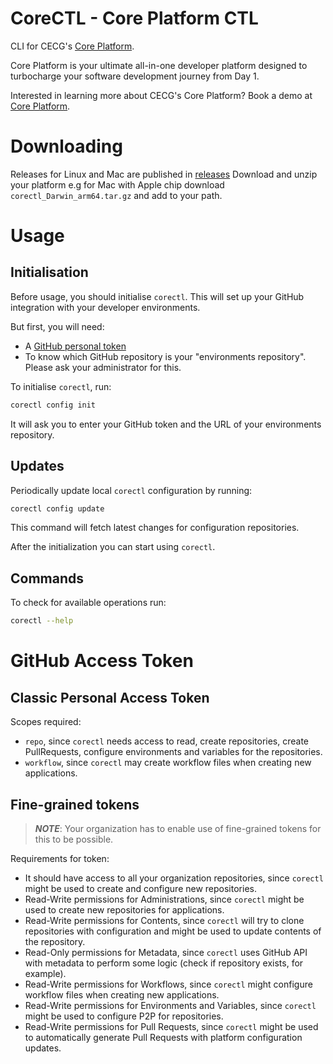 # CoreCTL - Core Platform CTL

CLI for CECG's [Core Platform](https://coreplatform.io/).

Core Platform is your ultimate all-in-one developer platform designed to turbocharge your software development journey from Day 1.

Interested in learning more about CECG's Core Platform? Book a demo at [Core Platform](https://coreplatform.io/).

# Downloading

Releases for Linux and Mac are published in [releases](https://github.com/coreeng/corectl/releases/)
Download and unzip your platform e.g for Mac with Apple chip download `corectl_Darwin_arm64.tar.gz`
and add to your path.

# Usage

## Initialisation

Before usage, you should initialise `corectl`. This will set up your GitHub integration with your developer environments.

But first, you will need:
- A [GitHub personal token](#GitHub-Access-Token)
- To know which GitHub repository is your "environments repository". Please ask your administrator for this.

To initialise `corectl`, run:

```bash
corectl config init
```

It will ask you to enter your GitHub token and the URL of your environments repository.

## Updates

Periodically update local `corectl` configuration by running:
```bash
corectl config update
```
This command will fetch latest changes for configuration repositories.

After the initialization you can start using `corectl`.

## Commands
To check for available operations run:
```bash
corectl --help
```

# GitHub Access Token

## Classic Personal Access Token
Scopes required:
- `repo`, since `corectl` needs access to read, create repositories, create PullRequests, configure environments and variables for the repositories.
- `workflow`, since `corectl` may create workflow files when creating new applications.

## Fine-grained tokens
> **_NOTE_**: Your organization has to enable use of fine-grained tokens for this to be possible.

Requirements for token:
- It should have access to all your organization repositories, since `corectl` might be used to create and configure new repositories.
- Read-Write permissions for Administrations, since `corectl` might be used to create new repositories for applications.
- Read-Write permissions for Contents, since `corectl` will try to clone repositories with configuration and might be used to update contents of the repository.
- Read-Only permissions for Metadata, since `corectl` uses GitHub API with metadata to perform some logic (check if repository exists, for example).
- Read-Write permissions for Workflows, since `corectl` might configure workflow files when creating new applications.
- Read-Write permissions for Environments and Variables, since `corectl` might be used to configure P2P for repositories.
- Read-Write permissions for Pull Requests, since `corectl` might be used to automatically generate Pull Requests with platform configuration updates.
